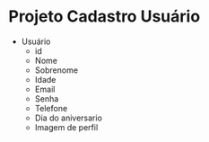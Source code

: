 # Projeto Cadastro Usuário

- Usuário
  - id
  - Nome
  - Sobrenome
  - Idade
  - Email
  - Senha
  - Telefone
  - Dia do aniversario
  - Imagem de perfil

